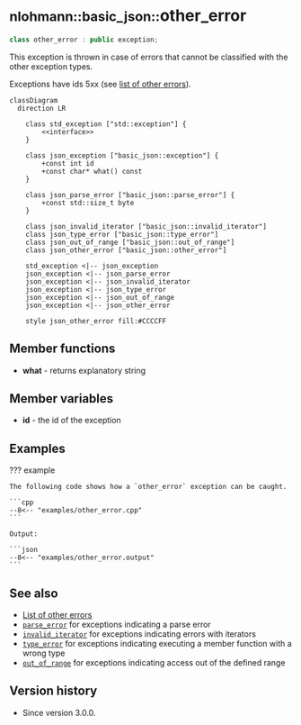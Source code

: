 # <small>nlohmann::basic_json::</small>other_error

```cpp
class other_error : public exception;
```

This exception is thrown in case of errors that cannot be classified with the other exception types.

Exceptions have ids 5xx (see [list of other errors](../../home/exceptions.md#further-exceptions)).

```mermaid
classDiagram
  direction LR
  
    class std_exception ["std::exception"] {
        <<interface>>
    }

    class json_exception ["basic_json::exception"] {
        +const int id
        +const char* what() const
    }
    
    class json_parse_error ["basic_json::parse_error"] {
        +const std::size_t byte
    }

    class json_invalid_iterator ["basic_json::invalid_iterator"]
    class json_type_error ["basic_json::type_error"]
    class json_out_of_range ["basic_json::out_of_range"]
    class json_other_error ["basic_json::other_error"]

    std_exception <|-- json_exception
    json_exception <|-- json_parse_error
    json_exception <|-- json_invalid_iterator
    json_exception <|-- json_type_error
    json_exception <|-- json_out_of_range
    json_exception <|-- json_other_error

    style json_other_error fill:#CCCCFF
```

## Member functions

- **what** - returns explanatory string

## Member variables

- **id** - the id of the exception

## Examples

??? example

    The following code shows how a `other_error` exception can be caught.
    
    ```cpp
    --8<-- "examples/other_error.cpp"
    ```
    
    Output:
    
    ```json
    --8<-- "examples/other_error.output"
    ```

## See also

- [List of other errors](../../home/exceptions.md#further-exceptions)
- [`parse_error`](parse_error.md) for exceptions indicating a parse error
- [`invalid_iterator`](invalid_iterator.md) for exceptions indicating errors with iterators
- [`type_error`](type_error.md) for exceptions indicating executing a member function with a wrong type
- [`out_of_range`](out_of_range.md) for exceptions indicating access out of the defined range

## Version history

- Since version 3.0.0.

